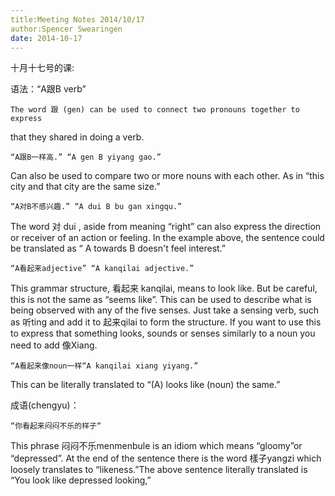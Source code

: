 ```yaml
---
title:Meeting Notes 2014/10/17
author:Spencer Swearingen
date: 2014-10-17
---
```


十月十七号的课:

语法：“A跟B verb”

    The word 跟 (gen) can be used to connect two pronouns together to express
that they shared in doing a verb.

    “A跟B一样高.” “A gen B yiyang gao.”

Can also be used to compare two or more nouns with each other. As in “this city
and that city are the same size.”

    “A对B不感兴趣.” “A dui B bu gan xingqu.”

The word 对 dui , aside from meaning “right” can also express the direction or
receiver of an action or feeling. In the example above, the sentence could be
translated as “ A towards B doesn't feel interest.”


    “A看起来adjective” “A kanqilai adjective.”

This grammar structure, 看起来 kanqilai, means to look like. But be careful,
this is not the same as “seems like”. This can be used to describe what is being
observed with any of the five senses. Just take a sensing verb, such as 听ting
and add it to 起来qilai to form the structure. If you want to use this to
express that something looks, sounds or senses similarly to a noun you need to
add 像Xiang.

    “A看起来像noun一样“A kanqilai xiang yiyang.”

This can be literally translated to “(A) looks like (noun) the same.”

成语(chengyu)：

    “你看起来闷闷不乐的样子“

This phrase 闷闷不乐menmenbule is an idiom which means “gloomy”or “depressed”.
At the end of the sentence there is the word 樣子yangzi which loosely translates
to “likeness.”The above sentence literally translated is “You look like
depressed looking,”

